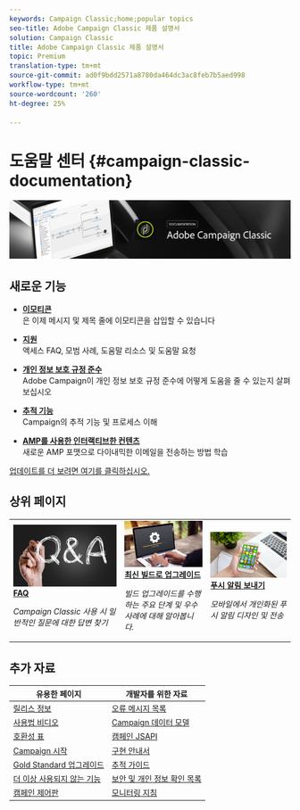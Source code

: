 ```yaml
---
keywords: Campaign Classic;home;popular topics
seo-title: Adobe Campaign Classic 제품 설명서
solution: Campaign Classic
title: Adobe Campaign Classic 제품 설명서
topic: Premium
translation-type: tm+mt
source-git-commit: ad0f9bdd2571a8780da464dc3ac8feb7b5aed998
workflow-type: tm+mt
source-wordcount: '260'
ht-degree: 25%

---
```



# 도움말 센터 {#campaign-classic-documentation}

![](platform/using/assets/do-not-localize/banner_acc_doc.jpg)

## 새로운 기능

* **[이모티콘](delivery/using/defining-the-email-content.md#inserting-emoticons)**<br/>은 이제 메시지 및 제목 줄에 이모티콘을 삽입할 수 있습니다

* **[지원](https://helpx.adobe.com/kr/campaign/kb/ac-support.html)**<br/>&#x200B;액세스 FAQ, 모범 사례, 도움말 리소스 및 도움말 요청

* **[개인 정보 보호 규정 준수](https://helpx.adobe.com/kr/campaign/kb/campaign-privacy.html)**<br/> Adobe Campaign이 개인 정보 보호 규정 준수에 어떻게 도움을 줄 수 있는지 살펴보십시오

* **[추적 기능](https://helpx.adobe.com/campaign/kb/acc-tracking.html)**<br/> Campaign의 추적 기능 및 프로세스 이해

* **[AMP를 사용한 인터랙티브한 컨텐츠](delivery/using/defining-interactive-content.md)**<br/>새로운 AMP 포맷으로 다이내믹한 이메일을 전송하는 방법 학습

[업데이트를 더 보려면 여기를 클릭하십시오.](/help/rn/using/documentation-updates.md)

## 상위 페이지

<table>
<tr>
  <td>
    <a href="platform/using/common-questions.md">
      <img alt="FAQ" src="platform/using/assets/FAQ.png"/>
    </a>
    <div>
      <a href="platform/using/common-questions.md">
    <strong>FAQ</strong>
    </a>
    </div>
    <p>
    <em>Campaign Classic 사용 시 일반적인 질문에 대한 답변 찾기</em>
    <p>
  </td>
   <td>
    <a href="https://helpx.adobe.com/campaign/kb/acc-build-upgrade.html">
      <img alt="업그레이드 빌드" src="platform/using/assets/upgrade.png" />
    </a>
    <div>
      <a href="https://helpx.adobe.com/campaign/kb/acc-build-upgrade.html">
    <strong>최신 빌드로 업그레이드</strong>
    </a>
    </div>
    <p>
    <em>빌드 업그레이드를 수행하는 주요 단계 및 우수 사례에 대해 알아봅니다.</em>
    <p>
  </td>
  <td>
    <a href="delivery/using/creating-notifications.md">
       <img alt="푸시 알림" src="platform/using/assets/push.png" />
    </a>
    <div>
       <a href="delivery/using/creating-notifications.md">
    <strong>푸시 알림 보내기</strong>
    </a>
    </div>
    <p>
    <em>모바일에서 개인화된 푸시 알림 디자인 및 전송</em>
    <p>
  </td>
</tr>
</table>

## 추가 자료

| 유용한 페이지 | 개발자를 위한 자료 |
|---|---|
| [릴리스 정보](/help/rn/using/latest-release.md) | [오류 메시지 목록](https://docs.adobe.com/content/help/en/campaign-classic/technicalresources/error_messages/error_codes.html) |
| [사용법 비디오](https://docs.adobe.com/content/help/en/campaign-learn/campaign-classic-tutorials/overview.html) | [Campaign 데이터 모델](configuration/using/about-data-model.md) |
| [호환성 표](https://helpx.adobe.com/campaign/kb/compatibility-matrix.html) | [캠페인 JSAPI](https://docs.adobe.com/content/help/en/campaign-classic/technicalresources/api/p-1.html) |
| [Campaign 시작](platform/using/about-adobe-campaign-classic.md) | [구현 안내서](https://helpx.adobe.com/campaign/kb/acc-implementation.html) |
| [Gold Standard 업그레이드](https://helpx.adobe.com/campaign/kb/gold-standard.html) | [추적 가이드](https://helpx.adobe.com/campaign/kb/acc-tracking.html) |
| [더 이상 사용되지 않는 기능](https://helpx.adobe.com/campaign/kb/deprecated-and-removed-features.html) | [보안 및 개인 정보 확인 목록](https://helpx.adobe.com/campaign/kb/acc-security.html) |
| [캠페인 제어판](https://docs.adobe.com/content/help/ko-KR/control-panel/using/control-panel-home.html) | [모니터링 지침](production/using/monitoring-guidelines.md) |
